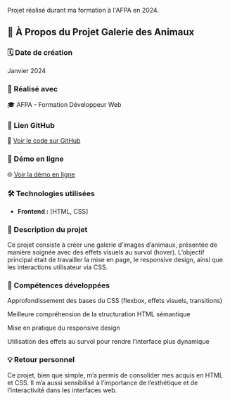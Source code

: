 Projet réalisé durant ma formation à l'AFPA en 2024.

## 📌 À Propos du Projet Galerie des Animaux

### 🗓️ Date de création

Janvier 2024

### 🏫 Réalisé avec

🎓 AFPA - Formation Développeur Web

### 🔗 Lien GitHub

🔗 [Voir le code sur GitHub](https://github.com/GuillaumeReb/Galerie-des-animaux)

### 🚀 Démo en ligne

🌐 [Voir la démo en ligne](https://guillaume-rebourgeon.fr/galerie/index.html)

### 🛠️ Technologies utilisées

- **Frontend :** [HTML, CSS]

### 📖 Description du projet

Ce projet consiste à créer une galerie d’images d’animaux, présentée de manière soignée avec des effets visuels au survol (hover).
L’objectif principal était de travailler la mise en page, le responsive design, ainsi que les interactions utilisateur via CSS.

### 🎯 Compétences développées

Approfondissement des bases du CSS (flexbox, effets visuels, transitions)

Meilleure compréhension de la structuration HTML sémantique

Mise en pratique du responsive design

Utilisation des effets au survol pour rendre l’interface plus dynamique

### 💡 Retour personnel

Ce projet, bien que simple, m’a permis de consolider mes acquis en HTML et CSS.
Il m’a aussi sensibilisé à l’importance de l’esthétique et de l’interactivité dans les interfaces web.
